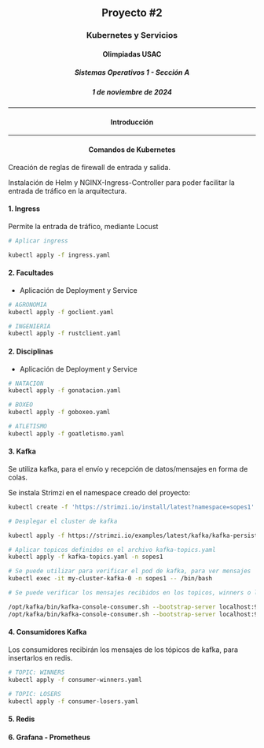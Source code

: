 ## <div align="center">Proyecto #2</div>
### <div align="center">Kubernetes y Servicios</div>
#### <div align="center">Olimpiadas USAC</div>
##### <div align="center">Sistemas Operativos 1 - Sección A</div>
##### <div align="center">1 de noviembre de 2024</div>
___

#### **<div align="center">Introducción</div>**




____


#### **<div align="center">Comandos de Kubernetes</div>**

Creación de reglas de firewall de entrada y salida.

Instalación de Helm y NGINX-Ingress-Controller para poder facilitar la entrada de tráfico en la arquitectura.

#### 1. Ingress

Permite la entrada de tráfico, mediante Locust


```bash
# Aplicar ingress

kubectl apply -f ingress.yaml
```


#### 2. Facultades

- Aplicación de Deployment y Service 

```bash
# AGRONOMIA
kubectl apply -f goclient.yaml

# INGENIERIA
kubectl apply -f rustclient.yaml
```


#### 2. Disciplinas

- Aplicación de Deployment y Service

```bash
# NATACION
kubectl apply -f gonatacion.yaml

# BOXEO
kubectl apply -f goboxeo.yaml

# ATLETISMO
kubectl apply -f goatletismo.yaml
```



#### 3. Kafka

Se utiliza kafka, para el envío y recepción de datos/mensajes en forma de colas.

Se instala Strimzi en el namespace creado del proyecto:

```bash
kubectl create -f 'https://strimzi.io/install/latest?namespace=sopes1' -n sopes1

# Desplegar el cluster de kafka 

kubectl apply -f https://strimzi.io/examples/latest/kafka/kafka-persistent-single.yaml -n sopes1

# Aplicar topicos definidos en el archivo kafka-topics.yaml
kubectl apply -f kafka-topics.yaml -n sopes1
```

```bash
# Se puede utilizar para verificar el pod de kafka, para ver mensajes
kubectl exec -it my-cluster-kafka-0 -n sopes1 -- /bin/bash

# Se puede verificar los mensajes recibidos en los topicos, winners o losers.

/opt/kafka/bin/kafka-console-consumer.sh --bootstrap-server localhost:9092 --topic winners --from-beginning
/opt/kafka/bin/kafka-console-consumer.sh --bootstrap-server localhost:9092 --topic losers --from-beginning
```

#### 4. Consumidores Kafka 

Los consumidores recibirán los mensajes de los tópicos de kafka, para insertarlos en redis.

```bash
# TOPIC: WINNERS
kubectl apply -f consumer-winners.yaml

# TOPIC: LOSERS
kubectl apply -f consumer-losers.yaml
```


#### 5. Redis



#### 6. Grafana - Prometheus